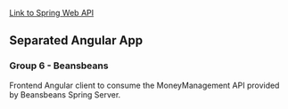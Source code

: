 [Link to Spring Web API](https://github.com/calebPowell-oak/FullStack.MicroWebApplication-Server)

## Separated Angular App
### Group 6 - Beansbeans

Frontend Angular client to consume the MoneyManagement API provided by Beansbeans Spring Server.
